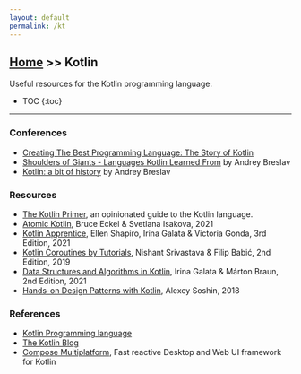 ```yaml
---
layout: default
permalink: /kt
---
```


## [Home](/) >> Kotlin

Useful resources for the Kotlin programming language.

* TOC
{:toc}

* * *

### Conferences

* [Creating The Best Programming Language: The Story of Kotlin](https://www.youtube.com/watch?v=uE-1oF9PyiY)
* [Shoulders of Giants - Languages Kotlin Learned From](https://www.youtube.com/results?search_query=Kotlin+Shoulders+of+Giants) by Andrey Breslav
* [Kotlin: a bit of history](https://www.youtube.com/watch?v=NxJabTm5vrY) by Andrey Breslav

### Resources

* [The Kotlin Primer](https://www.kotlinprimer.com/), an opinionated guide to the Kotlin language.
* [Atomic Kotlin](https://www.atomickotlin.com/), Bruce Eckel & Svetlana Isakova, 2021
* [Kotlin Apprentice](https://www.raywenderlich.com/books/kotlin-apprentice/), Ellen Shapiro, Irina Galata & Victoria Gonda, 3rd Edition, 2021
* [Kotlin Coroutines by Tutorials](https://www.raywenderlich.com/books/kotlin-coroutines-by-tutorials/), Nishant Srivastava & Filip Babić, 2nd Edition, 2019
* [Data Structures and Algorithms in Kotlin](https://www.raywenderlich.com/books/data-structures-algorithms-in-kotlin/), Irina Galata & Márton Braun, 2nd Edition, 2021
* [Hands-on Design Patterns with Kotlin](https://www.packtpub.com/product/hands-on-design-patterns-with-kotlin/9781788998017/), Alexey Soshin, 2018

### References

* [Kotlin Programming language](https://kotlinlang.org/)
* [The Kotlin Blog](https://blog.jetbrains.com/kotlin/)
* [Compose Multiplatform](https://www.jetbrains.com/lp/compose-mpp/), Fast reactive Desktop and Web UI framework for Kotlin
